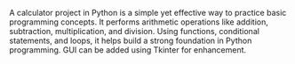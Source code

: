A calculator project in Python is a simple yet effective way to practice basic programming concepts. It performs arithmetic operations like addition, subtraction, multiplication, and division. Using functions, conditional statements, and loops, it helps build a strong foundation in Python programming. GUI can be added using Tkinter for enhancement.

